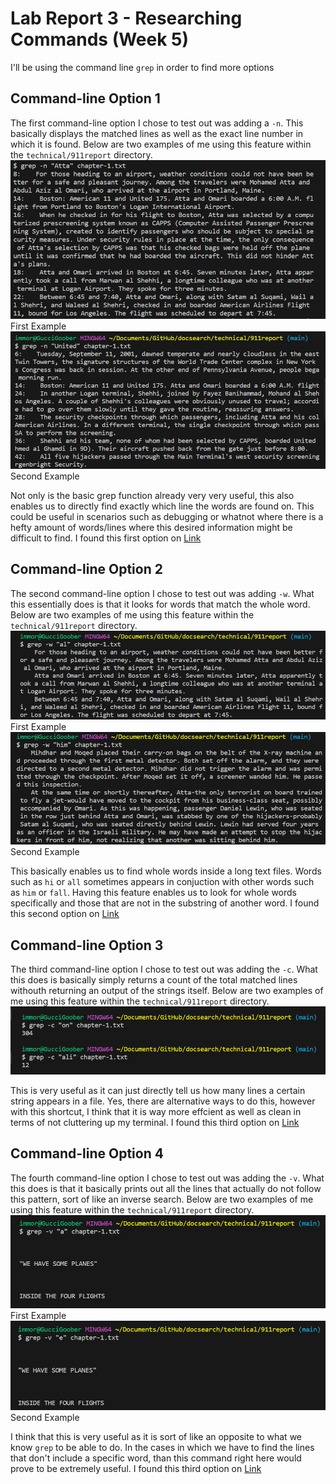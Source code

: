 # Lab Report 3 - Researching Commands (Week 5) 
I'll be using the command line ```grep``` in order to find more options
## Command-line Option 1
The first command-line option I chose to test out was adding a ```-n```. This basically displays the matched lines as well as the exact line number in which it is found. Below are two examples of me using this feature within the ```technical/911report``` directory. 
![Image](ex1pt1.PNG)
First Example
![Image](ex1pt2.PNG)
Second Example

Not only is the basic grep function already very very useful, this also enables us to directly find exactly which line the words are found on. This could be useful in scenarios such as debugging or whatnot where there is a hefty amount of words/lines where this desired information might be difficult to find. I found this first option on [Link](https://www.geeksforgeeks.org/grep-command-in-unixlinux/)

## Command-line Option 2
The second command-line option I chose to test out was adding ```-w```. What this essentially does is that it looks for words that match the whole word. Below are two examples of me using this feature within the ```technical/911report``` directory. 
![Image](ex2pt1.PNG)
First Example
![Image](ex2pt2.PNG)
Second Example

This basically enables us to find whole words inside a long text files. Words such as ```hi``` or ```all``` sometimes appears in conjuction with other words such as ```him``` or ```fall```. Having this feature enables us to look for whole words specifically and those that are not in the substring of another word. I found this second option on [Link](https://www.geeksforgeeks.org/grep-command-in-unixlinux/)

## Command-line Option 3
The third command-line option I chose to test out was adding the ```-c```. What this does is basically simply returns a count of the total matched lines withouth returning an output of the strings itself. Below are two examples of me using this feature within the ```technical/911report``` directory. 
![Image](ex3.PNG)

This is very useful as it can just directly tell us how many lines a certain string appears in a file. Yes, there are alternative ways to do this, however with this shortcut, I think that it is way more effcient as well as clean in terms of not cluttering up my terminal. 
I found this third option on [Link](https://www.geeksforgeeks.org/grep-command-in-unixlinux/)

## Command-line Option 4
The fourth command-line option I chose to test out was adding the ```-v```. What this does is that it basically prints out all the lines that actually do not follow this pattern, sort of like an inverse search. Below are two examples of me using this feature within the ```technical/911report``` directory. 
![Image](ex4pt1.PNG)
First Example
![Image](ex4pt2.PNG)
Second Example

I think that this is very useful as it is sort of like an opposite to what we know ```grep``` to be able to do. In the cases in which we have to find the lines that don't include a specific word, than this command right here would prove to be extremely useful. 
I found this third option on [Link](https://www.geeksforgeeks.org/grep-command-in-unixlinux/)
